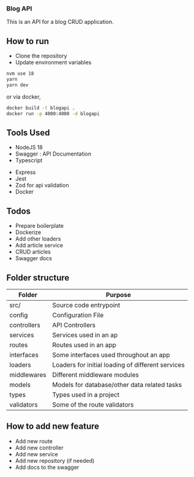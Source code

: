 ### Blog API

This is an API for a blog CRUD application.

## How to run

- Clone the repository
- Update environment variables

```bash
nvm use 18
yarn
yarn dev
```

or via docker,

```sh
docker build -t blogapi .
docker run -p 4000:4000 -d blogapi
```

## Tools Used

- NodeJS 18
- Swagger : API Documentation
- Typescript

* Express
* Jest
* Zod for api validation
* Docker

## Todos

- Prepare boilerplate
- Dockerize
- Add other loaders
- Add article service
- CRUD articles
- Swagger docs

##

## Folder structure

| Folder      | Purpose                                           |
| ----------- | ------------------------------------------------- |
| src/        | Source code entrypoint                            |
| config      | Configuration File                                |
| controllers | API Controllers                                   |
| services    | Services used in an ap                            |
| routes      | Routes used in an app                             |
| interfaces  | Some interfaces used throughout an app            |
| loaders     | Loaders for initial loading of different services |
| middlewares | Different middleware modules                      |
| models      | Models for database/other data related tasks      |
| types       | Types used in a project                           |
| validators  | Some of the route validators                      |

## How to add new feature

- Add new route
- Add new controller
- Add new service
- Add new repository (if needed)
- Add docs to the swagger
